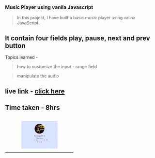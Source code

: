 ### Music Player using vanila Javascript

>In this project, I have built a basic music player using valina JavaScript.

## It contain four fields play, pause, next and prev button

Topics learned - 
> how to customize the input - range field

> manipulate the audio

## live link - [click here](https://mp3player-karanch.netlify.app)

## Time taken - 8hrs


<img src="./images/1.gif">